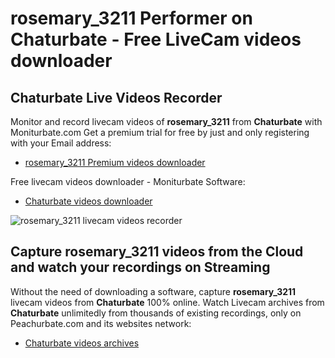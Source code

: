 # rosemary_3211 Performer on Chaturbate - Free LiveCam videos downloader

## Chaturbate Live Videos Recorder

Monitor and record livecam videos of **rosemary_3211** from **Chaturbate** with Moniturbate.com
Get a premium trial for free by just and only registering with your Email address:
* [rosemary_3211 Premium videos downloader](https://moniturbate.com/request-demo-licence-key.html)

Free livecam videos downloader - Moniturbate Software:
* [Chaturbate videos downloader](https://moniturbate.com/moniturbate-download-software.html)

![rosemary_3211 livecam videos recorder](https://peachurnet.com/templates/moniturbate-software.png)


## Capture rosemary_3211 videos from the Cloud and watch your recordings on Streaming

Without the need of downloading a software, capture **rosemary_3211** livecam videos from **Chaturbate** 100% online.
Watch Livecam archives from **Chaturbate** unlimitedly from thousands of existing recordings, only on Peachurbate.com and its websites network:
* [Chaturbate videos archives](https://peachurnet.com/)
